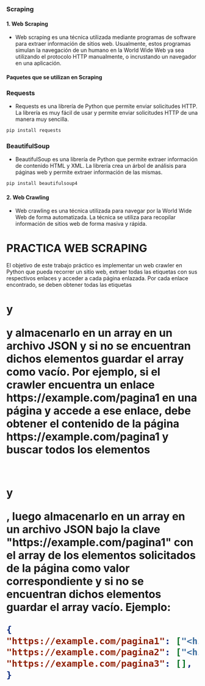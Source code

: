 ### Scraping

#### 1. Web Scraping
- Web scraping es una técnica utilizada mediante programas de software para extraer información de sitios web. Usualmente, estos programas simulan la navegación de un humano en la World Wide Web ya sea utilizando el protocolo HTTP manualmente, o incrustando un navegador en una aplicación.

#### Paquetes que se utilizan en Scraping

### Requests
- Requests es una librería de Python que permite enviar solicitudes HTTP. La librería es muy fácil de usar y permite enviar solicitudes HTTP de una manera muy sencilla.

```bash
pip install requests
```

### BeautifulSoup
- BeautifulSoup es una librería de Python que permite extraer información de contenido HTML y XML. La librería crea un árbol de análisis para páginas web y permite extraer información de las mismas.

```bash
pip install beautifulsoup4
```

#### 2. Web Crawling
- Web crawling es una técnica utilizada para navegar por la World Wide Web de forma automatizada. La técnica se utiliza para recopilar información de sitios web de forma masiva y rápida.


# PRACTICA WEB SCRAPING

El objetivo de este trabajo práctico es implementar un web crawler en Python que pueda
recorrer un sitio web, extraer todas las etiquetas <a> con sus respectivos enlaces y acceder a
cada página enlazada. Por cada enlace encontrado, se deben obtener todas las etiquetas <h1> y
<p> y almacenarlo en un array en un archivo JSON y si no se encuentran dichos elementos
guardar el array como vacío. Por ejemplo, si el crawler encuentra un enlace
https://example.com/pagina1 en una página y accede a ese enlace, debe obtener el contenido
de la página https://example.com/pagina1 y buscar todos los elementos <h1></h1> y
<p></p>, luego almacenarlo en un array en un archivo JSON bajo la clave
"https://example.com/pagina1" con el array de los elementos solicitados de la página como
valor correspondiente y si no se encuentran dichos elementos guardar el array vacío. Ejemplo:

```json
{
"https://example.com/pagina1": ["<h1>Titutulo 1</h1>", "<p>Texto parrafo</p>"],
"https://example.com/pagina2": ["<h1>Titutulo 1</h1>"],
"https://example.com/pagina3": [],
}
```